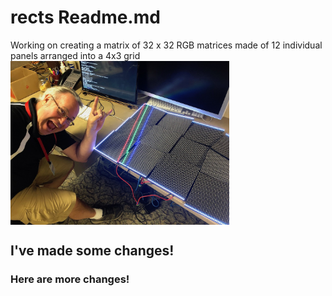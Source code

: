 # rects Readme.md
Working on creating a matrix of 32 x 32 RGB matrices made of 12 individual panels arranged into a 4x3 grid
<img src="matrixOfMatrices.jpeg" width=350 align=center>


## I've made some changes!

### Here are more changes!
